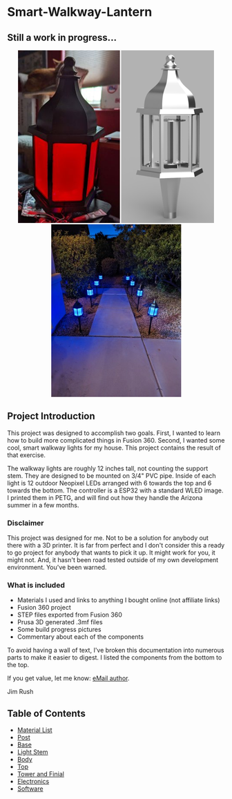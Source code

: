 # Smart-Walkway-Lantern
## Still a work in progress...

<center><img src="/docs/images/Title.jpg" height="400"> <img src="/docs/images/LanternRender.png" height="400"> <img src="/docs/images/Walkway.jpg" height="400"></center>

## Project Introduction

This project was designed to accomplish two goals. First, I wanted to learn how to build more complicated things in Fusion 360.  Second, I wanted some cool, smart walkway lights for my house. This project contains the result of that exercise.

The walkway lights are roughly 12 inches tall, not counting the support stem. They are designed to be mounted on 3/4" PVC pipe.  Inside of each light is 12 outdoor Neopixel LEDs arranged with 6 towards the top and 6 towards the bottom. The controller is a ESP32 with a standard WLED image. I printed them in PETG, and will find out how they handle the Arizona summer in a few months.

### Disclaimer

This project was designed for me.  Not to be a solution for anybody out there with a 3D printer.  It is far from perfect and I don't consider this a ready to go project for anybody that wants to pick it up.  It might work for you, it might not. And, it hasn't been road tested outside of my own development environment.  You've been warned. 

### What is included

- Materials I used and links to anything I bought online (not affiliate links)
- Fusion 360 project
- STEP files exported from Fusion 360
- Prusa 3D generated .3mf files
- Some build progress pictures
- Commentary about each of the components

To avoid having a wall of text, I've broken this documentation into numerous parts to make it easier to digest. I listed the components from the bottom to the top.

If you get value, let me know: [eMail author](mailto:me@jimrush.net).

Jim Rush

## Table of Contents

- [Material List](/docs/CommonMaterials.md)
- [Post](/docs/Post.md)
- [Base](/docs/Base.md)
- [Light Stem](/docs/LightStem.md)
- [Body](/docs/Body.md)
- [Top](/docs/Top.md)
- [Tower and Finial](/docs/TowerAndFinial.md)
- [Electronics](/docs/Electronics.md)
- [Software](/docs/Software.md)